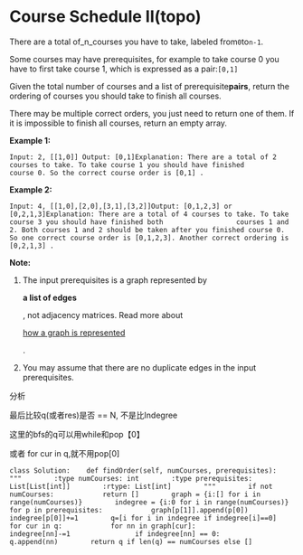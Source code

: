 # Course Schedule II\(topo\)

There are a total of\_n\_courses you have to take, labeled from`0`to`n-1`.

Some courses may have prerequisites, for example to take course 0 you have to first take course 1, which is expressed as a pair:`[0,1]`

Given the total number of courses and a list of prerequisite**pairs**, return the ordering of courses you should take to finish all courses.

There may be multiple correct orders, you just need to return one of them. If it is impossible to finish all courses, return an empty array.

**Example 1:**

```text
Input: 2, [[1,0]] Output: [0,1]Explanation: There are a total of 2 courses to take. To take course 1 you should have finished                course 0. So the correct course order is [0,1] .
```

**Example 2:**

```text
Input: 4, [[1,0],[2,0],[3,1],[3,2]]Output: [0,1,2,3] or [0,2,1,3]Explanation: There are a total of 4 courses to take. To take course 3 you should have finished both                  courses 1 and 2. Both courses 1 and 2 should be taken after you finished course 0.              So one correct course order is [0,1,2,3]. Another correct ordering is [0,2,1,3] .
```

**Note:**

1. The input prerequisites is a graph represented by

   **a list of edges**

   , not adjacency matrices. Read more about

   [how a graph is represented](https://www.khanacademy.org/computing/computer-science/algorithms/graph-representation/a/representing-graphs)

   .

2. You may assume that there are no duplicate edges in the input prerequisites.

分析

最后比较q\(或者res\)是否 == N, 不是比Indegree

这里的bfs的q可以用while和pop【0】

或者 for cur in q,就不用pop\[0\]

```text
class Solution:    def findOrder(self, numCourses, prerequisites):        """        :type numCourses: int        :type prerequisites: List[List[int]]        :rtype: List[int]        """        if not numCourses:            return []        graph = {i:[] for i in range(numCourses)}        indegree = {i:0 for i in range(numCourses)}        for p in prerequisites:            graph[p[1]].append(p[0])            indegree[p[0]]+=1        q=[i for i in indegree if indegree[i]==0]        for cur in q:            for nn in graph[cur]:                indegree[nn]-=1                if indegree[nn] == 0:                    q.append(nn)        return q if len(q) == numCourses else []
```

